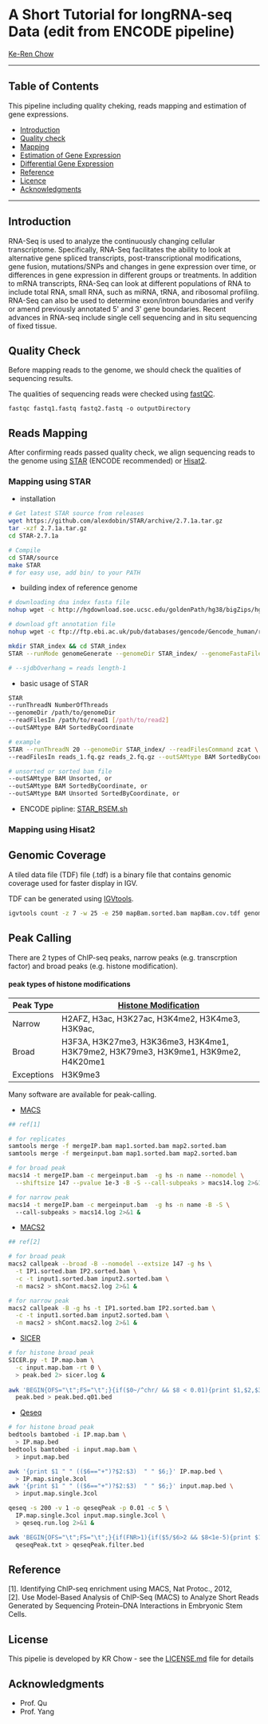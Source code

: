 # A Short Tutorial for longRNA-seq Data (edit from ENCODE pipeline)

[Ke-Ren Chow](https://github.com/KR-Chow/)

* * *

## Table of Contents
This pipeline including quality cheking, reads mapping and estimation of gene expressions.

* [Introduction](#intro)
* [Quality check](#quality)
* [Mapping](#mapping)
* [Estimation of Gene Expression](#expression)
* [Differential Gene Expression](#peakCalling)
* [Reference](#ref)
* [Licence](#licence)
* [Acknowledgments](#acknowledgments)
* * *

## <a name="intro"></a> Introduction
RNA-Seq is used to analyze the continuously changing cellular transcriptome. 
Specifically, RNA-Seq facilitates the ability to look at alternative gene spliced transcripts, 
post-transcriptional modifications, gene fusion, mutations/SNPs and changes in gene expression over time, 
or differences in gene expression in different groups or treatments. In addition to mRNA transcripts, 
RNA-Seq can look at different populations of RNA to include total RNA, small RNA, such as miRNA, tRNA, 
and ribosomal profiling. RNA-Seq can also be used to determine exon/intron boundaries and verify or amend previously
annotated 5' and 3' gene boundaries. Recent advances in RNA-seq include single cell sequencing and in situ sequencing of fixed tissue.

## <a name="quality"></a> Quality Check

Before mapping reads to the genome, we should check the qualities of sequencing results. 

The qualities of sequencing reads were checked using [fastQC](https://www.bioinformatics.babraham.ac.uk/projects/fastqc/).

```
fastqc fastq1.fastq fastq2.fastq -o outputDirectory
```

## <a name="mapping"></a> Reads Mapping 

After confirming reads passed quality check, we align sequencing reads to the genome using [STAR](https://github.com/alexdobin/STAR) (ENCODE recommended) or [Hisat2](http://bowtie-bio.sourceforge.net/index.shtml).

### Mapping using STAR
* installation
```bash
# Get latest STAR source from releases
wget https://github.com/alexdobin/STAR/archive/2.7.1a.tar.gz
tar -xzf 2.7.1a.tar.gz
cd STAR-2.7.1a

# Compile
cd STAR/source
make STAR
# for easy use, add bin/ to your PATH
```

* building index of reference genome
```bash
# downloading dna index fasta file
nohup wget -c http://hgdownload.soe.ucsc.edu/goldenPath/hg38/bigZips/hg38.fa.gz &

# download gft annotation file
nohup wget -c ftp://ftp.ebi.ac.uk/pub/databases/gencode/Gencode_human/release_31/gencode.v31.annotation.gtf.gz &

mkdir STAR_index && cd STAR_index
STAR --runMode genomeGenerate --genomeDir STAR_index/ --genomeFastaFiles hg38.fa --sjdbGTFfile gencode.v31.annotation.gtf --sjdbOverhang 199

# --sjdbOverhang = reads length-1
```

* basic usage of STAR
```bash
STAR
--runThreadN NumberOfThreads
--genomeDir /path/to/genomeDir
--readFilesIn /path/to/read1 [/path/to/read2]
--outSAMtype BAM SortedByCoordinate

# example
STAR --runThreadN 20 --genomeDir STAR_index/ --readFilesCommand zcat \
--readFilesIn reads_1.fq.gz reads_2.fq.gz --outSAMtype BAM SortedByCoordinate

# unsorted or sorted bam file
--outSAMtype BAM Unsorted, or
--outSAMtype BAM SortedByCoordinate, or
--outSAMtype BAM Unsorted SortedByCoordinate, or

```
* ENCODE pipline: [STAR_RSEM.sh](https://github.com/KR-Chow/Analysis-Tutorials/blob/master/scripts/STAR_RSEM.sh)

### Mapping using Hisat2

## <a name="coverage"></a> Genomic Coverage

A tiled data file (TDF) file (.tdf) is a binary file that contains genomic coverage used for faster display in IGV.

TDF can be generated using  [IGVtools](https://software.broadinstitute.org/software/igv/igvtools).

```bash
igvtools count -z 7 -w 25 -e 250 mapBam.sorted.bam mapBam.cov.tdf genome.chrom.sizes > /dev/null 2>
```

## <a name="peakCalling"></a> Peak Calling

There are 2 types of ChIP-seq peaks, narrow peaks (e.g. transcrption factor) and broad peaks (e.g. histone modification).


#### peak types of histone modifications

Peak Type | [Histone Modification](https://www.encodeproject.org/chip-seq/histone/)
----------- | ----------
Narrow      | H2AFZ, H3ac, H3K27ac, H3K4me2, H3K4me3, H3K9ac, 
Broad       | H3F3A, H3K27me3, H3K36me3, H3K4me1, H3K79me2, H3K79me3, H3K9me1, H3K9me2, H4K20me1
Exceptions  | H3K9me3

Many software are available for peak-calling.
* [MACS](http://liulab.dfci.harvard.edu/MACS/)

```bash
## ref[1]

# for replicates
samtools merge -f mergeIP.bam map1.sorted.bam map2.sorted.bam
samtools merge -f mergeinput.bam map1.sorted.bam map2.sorted.bam

# for broad peak
macs14 -t mergeIP.bam -c mergeinput.bam  -g hs -n name --nomodel \
  --shiftsize 147 --pvalue 1e-3 -B -S --call-subpeaks > macs14.log 2>&1 &

# for narrow peak
macs14 -t mergeIP.bam -c mergeinput.bam  -g hs -n name -B -S \ 
  --call-subpeaks > macs14.log 2>&1 &

```

* [MACS2](https://github.com/taoliu/MACS)

```bash
## ref[2]

# for broad peak
macs2 callpeak --broad -B --nomodel --extsize 147 -g hs \
  -t IP1.sorted.bam IP2.sorted.bam \
  -c -t input1.sorted.bam input2.sorted.bam \
  -n macs2 > shCont.macs2.log 2>&1 &

# for narrow peak
macs2 callpeak -B -g hs -t IP1.sorted.bam IP2.sorted.bam \
  -c -t input1.sorted.bam input2.sorted.bam \
  -n macs2 > shCont.macs2.log 2>&1 &

```

* [SICER](https://github.com/dariober/SICERpy)
```bash
# for histone broad peak
SICER.py -t IP.map.bam \
  -c input.map.bam -rt 0 \
  > peak.bed 2> sicer.log &
  
awk 'BEGIN{OFS="\t";FS="\t";}{if($0~/^chr/ && $8 < 0.01){print $1,$2,$3;}}' \
  peak.bed > peak.bed.q01.bed

```

* [Qeseq](https://sourceforge.net/projects/klugerlab/files/qeseq/v0.2.2/)
```bash
# for histone broad peak
bedtools bamtobed -i IP.map.bam \
  > IP.map.bed
bedtools bamtobed -i input.map.bam \
  > input.map.bed

awk '{print $1 " " (($6=="+")?$2:$3)  " " $6;}' IP.map.bed \
  > IP.map.single.3col
awk '{print $1 " " (($6=="+")?$2:$3)  " " $6;}' input.map.bed \
  > input.map.single.3col

qeseq -s 200 -v 1 -o qeseqPeak -p 0.01 -c 5 \
  IP.map.single.3col input.map.single.3col \
  > qeseq.run.log 2>&1 &

awk 'BEGIN{OFS="\t";FS="\t";}{if(FNR>1){if($5/$6>2 && $8<1e-5){print $1,$2-1,$3}}}' \
  qeseqPeak.txt > qeseqPeak.filter.bed

```

## <a name="coverage"></a> Reference 

[1]. Identifying ChIP-seq enrichment using MACS, Nat Protoc., 2012,   
[2]. Use Model-Based Analysis of ChIP-Seq (MACS) to Analyze Short Reads Generated by Sequencing Protein–DNA Interactions in Embryonic Stem Cells.


## <a name="license"></a> License

This pipelie is developed by KR Chow - see the [LICENSE.md](LICENSE.md) file for details

## <a name="acknowledgments"></a> Acknowledgments 

* Prof. Qu
* Prof. Yang
